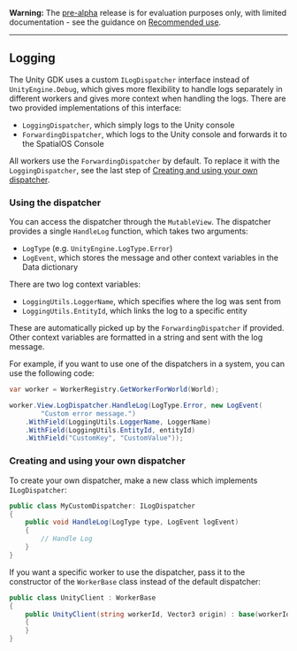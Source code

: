 **Warning:** The [pre-alpha](https://docs.improbable.io/reference/latest/shared/release-policy#maturity-stages) release is for evaluation purposes only, with limited documentation - see the guidance on [Recommended use](../../README.md#recommended-use).

-----

##  Logging

The Unity GDK uses a custom `ILogDispatcher` interface instead of `UnityEngine.Debug`, which gives more flexibility to handle logs separately in different workers and gives more context when handling the logs. There are two provided implementations of this interface: 

*  `LoggingDispatcher`, which simply logs to the Unity console
*  `ForwardingDispatcher`, which logs to the Unity console and forwards it to the SpatialOS Console

All workers use the `ForwardingDispatcher` by default. To replace it with the `LoggingDispatcher`, see the last step of [Creating and using your own dispatcher](#creating-and-using-your-own-dispatcher).

### Using the dispatcher

You can access the dispatcher through the `MutableView`. The dispatcher provides a single `HandleLog` function, which takes two arguments:

* `LogType` (e.g. `UnityEngine.LogType.Error`)
* `LogEvent`, which stores the message and other context variables in the Data dictionary

There are two log context variables: 

* `LoggingUtils.LoggerName`, which specifies where the log was sent from
* `LoggingUtils.EntityId`, which links the log to a specific entity

These are automatically picked up by the `ForwardingDispatcher` if provided. Other context variables are formatted in a string and sent with the log message.

For example, if you want to use one of the dispatchers in a system, you can use the following code:

```csharp
var worker = WorkerRegistry.GetWorkerForWorld(World);

worker.View.LogDispatcher.HandleLog(LogType.Error, new LogEvent(
        "Custom error message.")
    .WithField(LoggingUtils.LoggerName, LoggerName)
    .WithField(LoggingUtils.EntityId, entityId)
    .WithField("CustomKey", "CustomValue"));
```

### Creating and using your own dispatcher

To create your own dispatcher, make a new class which implements `ILogDispatcher`:

```csharp
public class MyCustomDispatcher: ILogDispatcher
{
    public void HandleLog(LogType type, LogEvent logEvent)
    {
        // Handle Log 
    }
}
```


If you want a specific worker to use the dispatcher, pass it to the constructor of the `WorkerBase` class instead of the default dispatcher:

```csharp
public class UnityClient : WorkerBase
{
    public UnityClient(string workerId, Vector3 origin) : base(workerId, origin, new MyCustomDispatcher())
    {
    }
}
```